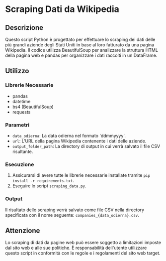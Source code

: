 # Scraping Dati da Wikipedia

## Descrizione
Questo script Python è progettato per effettuare lo scraping dei dati delle più grandi aziende degli Stati Uniti in base al loro fatturato da una pagina Wikipedia. Il codice utilizza BeautifulSoup per analizzare la struttura HTML della pagina web e pandas per organizzare i dati raccolti in un DataFrame.

## Utilizzo

### Librerie Necessarie
- pandas
- datetime
- bs4 (BeautifulSoup)
- requests

### Parametri
- `data_odierna`: La data odierna nel formato 'ddmmyyyy'.
- `url`: L'URL della pagina Wikipedia contenente i dati delle aziende.
- `output_folder_path`: La directory di output in cui verrà salvato il file CSV risultante.

### Esecuzione
1. Assicurarsi di avere tutte le librerie necessarie installate tramite `pip install -r requirements.txt`.
2. Eseguire lo script `scraping_data.py`.

### Output
Il risultato dello scraping verrà salvato come file CSV nella directory specificata con il nome seguente: `companies_{data_odierna}.csv`.

## Attenzione
Lo scraping di dati da pagine web può essere soggetto a limitazioni imposte dal sito web e alle sue politiche. È responsabilità dell'utente utilizzare questo script in conformità con le regole e i regolamenti del sito web target.
